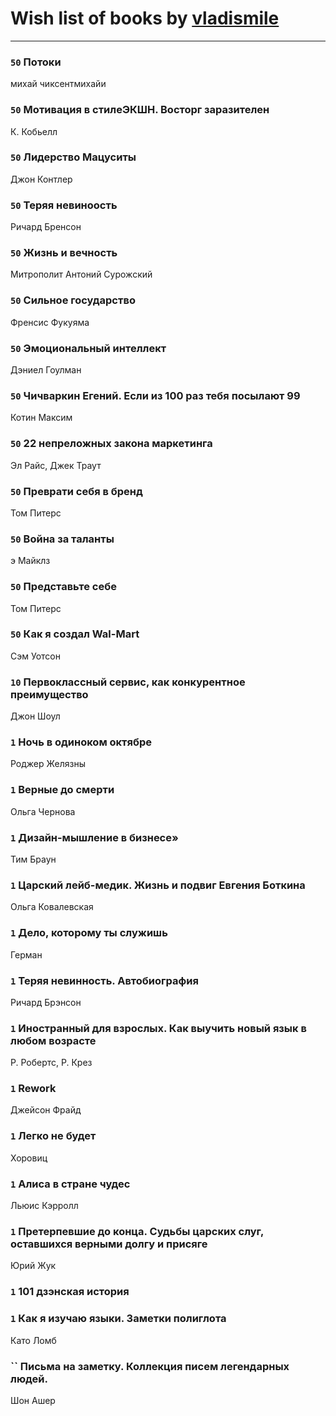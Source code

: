 # Wish list of books by [vladismile](https://www.facebook.com/app_scoped_user_id/1467491296661560/)
---

### `50` Потоки
михай чиксентмихайи

### `50` Мотивация в стилеЭКШН. Восторг заразителен
К. Кобьелл

### `50` Лидерство Мацуситы
Джон Контлер

### `50` Теряя невиноость
Ричард Бренсон

### `50` Жизнь и вечность
Митрополит Антоний Сурожский

### `50` Сильное государство
Френсис Фукуяма

### `50` Эмоциональный интеллект
Дэниел Гоулман

### `50` Чичваркин Егений. Если из 100 раз тебя посылают 99
Котин Максим

### `50` 22 непреложных закона маркетинга
Эл Райс, Джек Траут

### `50` Преврати себя в бренд
Том Питерс

### `50` Война за таланты
э Майклз

### `50` Представьте себе
Том Питерс

### `50` Как я создал Wal-Mart
Сэм Уотсон

### `10` Первоклассный сервис, как конкурентное преимущество
Джон Шоул

### `1` Ночь в одиноком октябре
Роджер Желязны

### `1` Верные до смерти
Ольга Чернова

### `1` Дизайн-мышление в бизнесе»
Тим Браун

### `1` Царский лейб-медик. Жизнь и подвиг Евгения Боткина
Ольга Ковалевская

### `1` Дело, которому ты служишь
Герман

### `1` Теряя невинность. Автобиография
Ричард Брэнсон

### `1` Иностранный для взрослых. Как выучить новый язык в любом возрасте
Р. Робертс, Р. Крез

### `1` Rework
Джейсон Фрайд

### `1` Легко не будет
Хоровиц

### `1` Алиса в стране чудес
Льюис Кэрролл

### `1` Претерпевшие до конца. Судьбы царских слуг, оставшихся верными долгу и присяге
Юрий Жук

### `1` 101 дзэнская история

### `1` Как я изучаю языки. Заметки полиглота
Като Ломб

### `` Письма на заметку. Коллекция писем легендарных людей.
Шон Ашер

